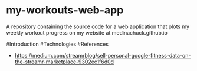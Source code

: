 # my-workouts-web-app
A repository containing the source code for a web application that plots my weekly workout progress on my website at medinachuck.github.io

#Introduction
#Technologies
#References
* https://medium.com/streamrblog/sell-personal-google-fitness-data-on-the-streamr-marketplace-9302ec1f6d0d
